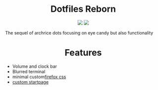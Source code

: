 <h1 align="center"><b>Dotfiles Reborn</b></h1>
<p align="center">
<img src="https://raw.githubusercontent.com/nishinsagume/dotfiles/master/desktop_1.png">
<img src="https://raw.githubusercontent.com/nishinsagume/dotfiles/master/desktop_browser.png">
</p>

<p>The sequel of archrice dots focusing on eye candy but also functionality</p>

##

<h1 align="center"><b>Features</b></h1>

- Volume and clock bar
- Blurred terminal
- minimal custom<a href="https://github.com/akshat46/FlyingFox">firefox css</a>
- <a href="https://github.com/nishinsagume/nishi-startpage">custom startpage</a>

